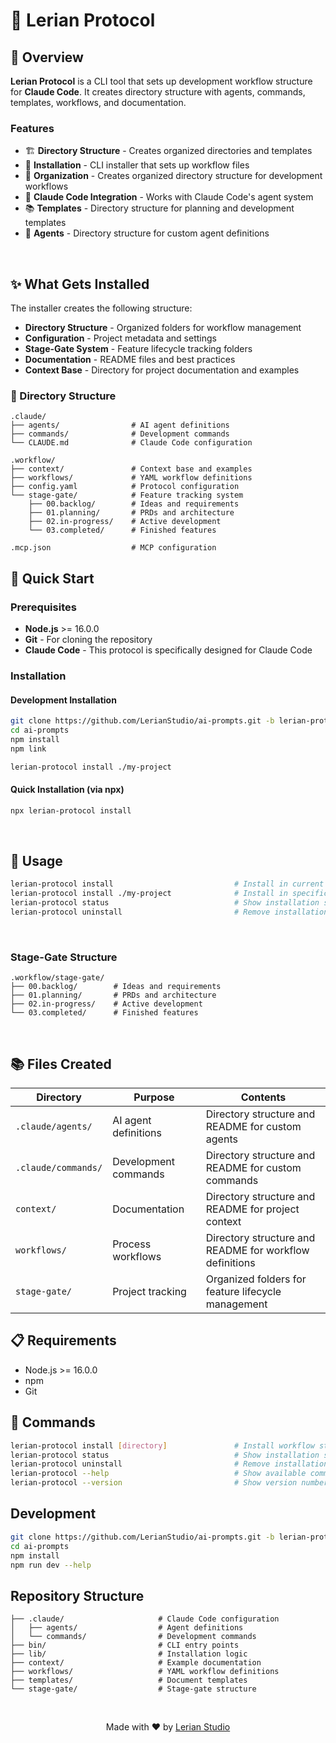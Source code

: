 # 🤖 Lerian Protocol

## 🎯 Overview

**Lerian Protocol** is a CLI tool that sets up development workflow structure for **Claude Code**.
It creates directory structure with agents, commands, templates, workflows, and documentation.

### Features

- 🏗️ **Directory Structure** - Creates organized directories and templates
- 🔧 **Installation** - CLI installer that sets up workflow files
- 📁 **Organization** - Creates organized directory structure for development workflows
- 🎯 **Claude Code Integration** - Works with Claude Code's agent system
- 📚 **Templates** - Directory structure for planning and development templates
- 🤖 **Agents** - Directory structure for custom agent definitions

<br />

## ✨ What Gets Installed

The installer creates the following structure:

- **Directory Structure** - Organized folders for workflow management
- **Configuration** - Project metadata and settings
- **Stage-Gate System** - Feature lifecycle tracking folders
- **Documentation** - README files and best practices
- **Context Base** - Directory for project documentation and examples

### 📁 Directory Structure

```
.claude/
├── agents/                # AI agent definitions
├── commands/              # Development commands
└── CLAUDE.md              # Claude Code configuration

.workflow/
├── context/               # Context base and examples
├── workflows/             # YAML workflow definitions
├── config.yaml            # Protocol configuration
└── stage-gate/            # Feature tracking system
    ├── 00.backlog/        # Ideas and requirements
    ├── 01.planning/       # PRDs and architecture
    ├── 02.in-progress/    # Active development
    └── 03.completed/      # Finished features

.mcp.json                  # MCP configuration
```

## 🚀 Quick Start

### Prerequisites

- **Node.js** >= 16.0.0
- **Git** - For cloning the repository
- **Claude Code** - This protocol is specifically designed for Claude Code

### Installation

#### Development Installation

```bash
git clone https://github.com/LerianStudio/ai-prompts.git -b lerian-protocol
cd ai-prompts
npm install
npm link

lerian-protocol install ./my-project
```

#### Quick Installation (via npx)

```bash
npx lerian-protocol install
```

<br />

## 📖 Usage

```bash
lerian-protocol install                           # Install in current directory
lerian-protocol install ./my-project              # Install in specific directory
lerian-protocol status                            # Show installation status
lerian-protocol uninstall                         # Remove installation
```

<br />

### Stage-Gate Structure

```
.workflow/stage-gate/
├── 00.backlog/        # Ideas and requirements
├── 01.planning/       # PRDs and architecture
├── 02.in-progress/    # Active development
└── 03.completed/      # Finished features
```

<br />

## 📚 Files Created

| Directory           | Purpose              | Contents                                                |
| ------------------- | -------------------- | ------------------------------------------------------- |
| `.claude/agents/`   | AI agent definitions | Directory structure and README for custom agents        |
| `.claude/commands/` | Development commands | Directory structure and README for custom commands      |
| `context/`          | Documentation        | Directory structure and README for project context      |
| `workflows/`        | Process workflows    | Directory structure and README for workflow definitions |
| `stage-gate/`       | Project tracking     | Organized folders for feature lifecycle management      |

## 📋 Requirements

- Node.js >= 16.0.0
- npm
- Git

## 🔧 Commands

```bash
lerian-protocol install [directory]               # Install workflow structure
lerian-protocol status                            # Show installation status
lerian-protocol uninstall                         # Remove installation
lerian-protocol --help                            # Show available commands
lerian-protocol --version                         # Show version number
```

## Development

```bash
git clone https://github.com/LerianStudio/ai-prompts.git -b lerian-protocol
cd ai-prompts
npm install
npm run dev --help
```

## Repository Structure

```
├── .claude/                     # Claude Code configuration
│   ├── agents/                  # Agent definitions
│   └── commands/                # Development commands
├── bin/                         # CLI entry points
├── lib/                         # Installation logic
├── context/                     # Example documentation
├── workflows/                   # YAML workflow definitions
├── templates/                   # Document templates
└── stage-gate/                  # Stage-gate structure
```

<br />

<div align="center">
   <p>Made with ❤️ by <a href="https://github.com/LerianStudio">Lerian Studio</a></p>
</div>
